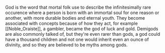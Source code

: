 God is the word that mortal folk use to describe the infinitesimally rare occurence where a person is born with an immortal soul for one reason or another, with more durable bodies and eternal youth. They become associated with concepts because of how they act, for example [[Noble_Oraiste]], a gambler, became the god of luck and gold. Demigods are also commonly talked of, but they're even rarer than gods, a god could have a thousand children and not one would inherit even an ounce of divinity, and so they are believed to be myths among gods.